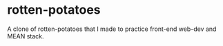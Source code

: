 # rotten-potatoes
 
A clone of rotten-potatoes that I made to practice front-end web-dev and MEAN stack.
